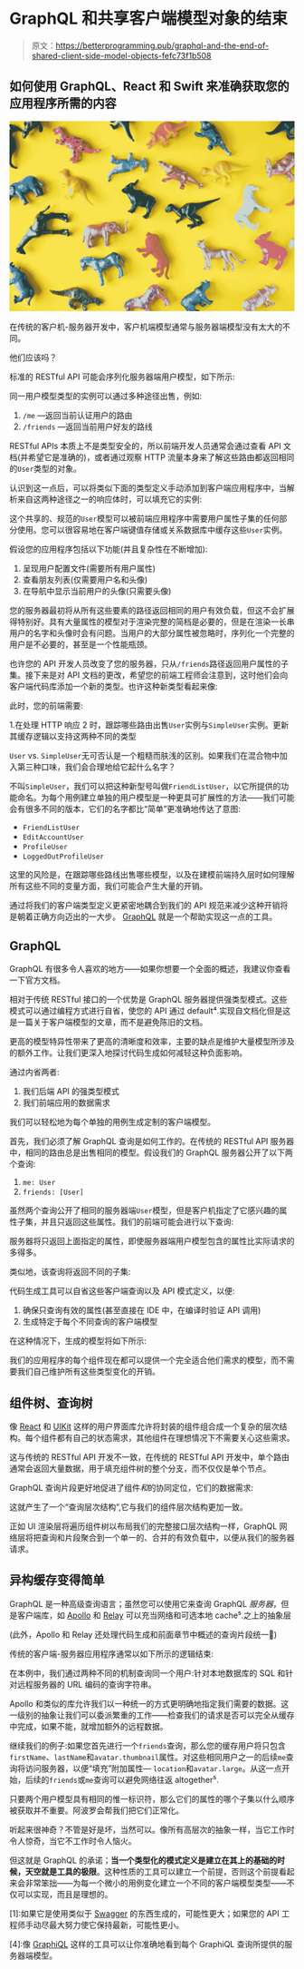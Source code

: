 # GraphQL 和共享客户端模型对象的结束

> 原文：<https://betterprogramming.pub/graphql-and-the-end-of-shared-client-side-model-objects-fefc73f1b508>

## 如何使用 GraphQL、React 和 Swift 来准确获取您的应用程序所需的内容

![](img/00568b713f9164c9d41244c4a7cc32ec.png)

在传统的客户机-服务器开发中，客户机端模型通常与服务器端模型没有太大的不同。

他们应该吗？

标准的 RESTful API 可能会序列化服务器端用户模型，如下所示:

同一用户模型类型的实例可以通过多种途径出售，例如:

1.  `/me` —返回当前认证用户的路由
2.  `/friends` —返回当前用户好友的路线

RESTful APIs 本质上不是类型安全的，所以前端开发人员通常会通过查看 API 文档(并希望它是准确的)，或者通过观察 HTTP 流量本身来了解这些路由都返回相同的`User`类型的对象。

认识到这一点后，可以将类似下面的类型定义手动添加到客户端应用程序中，当解析来自这两种途径之一的响应体时，可以填充它的实例:

这个共享的、规范的`User`模型可以被前端应用程序中需要用户属性子集的任何部分使用。您可以很容易地在客户端键值存储或关系数据库中缓存这些`User`实例。

假设您的应用程序包括以下功能(并且复杂性在不断增加):

1.  呈现用户配置文件(需要所有用户属性)
2.  查看朋友列表(仅需要用户名和头像)
3.  在导航中显示当前用户的头像(只需要头像)

您的服务器最初将从所有这些要素的路径返回相同的用户有效负载，但这不会扩展得特别好。具有大量属性的模型对于渲染完整的简档是必要的，但是在渲染一长串用户的名字和头像时会有问题。当用户的大部分属性被忽略时，序列化一个完整的用户是不必要的，甚至是一个性能瓶颈。

也许您的 API 开发人员改变了您的服务器，只从`/friends`路径返回用户属性的子集。接下来是对 API 文档的更改，希望您的前端工程师会注意到，这时他们会向客户端代码库添加一个新的类型。也许这种新类型看起来像:

此时，您的前端需要:

1.在处理 HTTP 响应
2 时，跟踪哪些路由出售`User`实例与`SimpleUser`实例。更新其缓存逻辑以支持这两种不同的类型

`User` vs. `SimpleUser`无可否认是一个粗糙而肤浅的区别。如果我们在混合物中加入第三种口味，我们会合理地给它起什么名字？

不叫`SimpleUser`，我们可以把这种新型号叫做`FriendListUser`，以它所提供的功能命名。为每个用例建立单独的用户模型是一种更具可扩展性的方法——我们可能会有很多不同的版本，它们的名字都比“简单”更准确地传达了意图:

*   `FriendListUser`
*   `EditAccountUser`
*   `ProfileUser`
*   `LoggedOutProfileUser`

这里的风险是，在跟踪哪些路线出售哪些模型，以及在建模前端持久层时如何理解所有这些不同的变量方面，我们可能会产生大量的开销。

通过将我们的客户端类型定义更紧密地耦合到我们的 API 规范来减少这种开销将是朝着正确方向迈出的一大步。 [GraphQL](https://graphql.org) 就是一个帮助实现这一点的工具。

## GraphQL

GraphQL 有很多令人喜欢的地方——如果你想要一个全面的概述，我建议你查看一下官方文档。

相对于传统 RESTful 接口的一个优势是 GraphQL 服务器提供强类型模式。这些模式可以通过编程方式进行自省，使您的 API 通过 default⁴.实现自文档化但是这是一篇关于客户端模型的文章，而不是避免陈旧的文档。

更高的模型特异性带来了更高的清晰度和效率，主要的缺点是维护大量模型所涉及的额外工作。让我们更深入地探讨代码生成如何减轻这种负面影响。

通过内省两者:

1.  我们后端 API 的强类型模式
2.  我们前端应用的数据需求

我们可以轻松地为每个单独的用例生成定制的客户端模型。

首先，我们必须了解 GraphQL 查询是如何工作的。在传统的 RESTful API 服务器中，相同的路由总是出售相同的模型。假设我们的 GraphQL 服务器公开了以下两个查询:

1.  `me: User`
2.  `friends: [User]`

虽然两个查询公开了相同的服务器端`User`模型，但是客户机指定了它感兴趣的属性子集，并且只返回这些属性。我们的前端可能会进行以下查询:

服务器将只返回上面指定的属性，即使服务器端用户模型包含的属性比实际请求的多得多。

类似地，该查询将返回不同的子集:

代码生成工具可以自省这些客户端查询以及 API 模式定义，以便:

1.  确保只查询有效的属性(甚至直接在 IDE 中，在编译时验证 API 调用)
2.  生成特定于每个不同查询的客户端模型

在这种情况下，生成的模型将如下所示:

我们的应用程序的每个组件现在都可以提供一个完全适合他们需求的模型，而不需要我们自己维护所有这些类型变化的开销。

## 组件树、查询树

像 [React](https://reactjs.org) 和 [UIKit](https://developer.apple.com/documentation/uikit) 这样的用户界面库允许将封装的组件组合成一个复杂的层次结构。每个组件都有自己的状态需求，其他组件在理想情况下不需要关心这些需求。

这与传统的 RESTful API 开发不一致，在传统的 RESTful API 开发中，单个路由通常会返回大量数据，用于填充组件树的整个分支，而不仅仅是单个节点。

GraphQL 查询片段更好地促进了组件*和*的协同定位，它们的数据需求:

这就产生了一个“查询层次结构”,它与我们的组件层次结构更加一致。

正如 UI 渲染层将遍历组件树以布局我们的完整接口层次结构一样，GraphQL 网络层将把查询和片段聚合到一个单一的、合并的有效负载中，以便从我们的服务器请求。

## 异构缓存变得简单

GraphQL 是一种高级查询语言；虽然您可以使用它来查询 GraphQL *服务器*，但是客户端库，如 [Apollo](https://www.apollographql.com) 和 [Relay](https://facebook.github.io/relay/) 可以充当网络和可选本地 cache⁵.之上的抽象层

(此外，Apollo 和 Relay 还处理代码生成和前面章节中概述的查询片段统一💫)

传统的客户端-服务器应用程序通常以如下所示的逻辑结束:

在本例中，我们通过两种不同的机制查询同一个用户:针对本地数据库的 SQL 和针对远程服务器的 URL 编码的查询字符串。

Apollo 和类似的库允许我们以一种统一的方式更明确地指定我们需要的数据。这一级别的抽象让我们可以委派繁重的工作——检查我们的请求是否可以完全从缓存中完成，如果不能，就增加额外的远程数据。

继续我们的例子:如果您首先进行一个`friends`查询，那么您的缓存用户将只包含`firstName`、`lastName`和`avatar.thumbnail`属性。对这些相同用户之一的后续`me`查询将访问服务器，以便“填充”附加属性— `location`和`avatar.large`。从这一点开始，后续的`friends`或`me`查询可以避免网络往返 altogether⁵.

只要两个用户模型具有相同的惟一标识符，那么它们的属性的哪个子集以什么顺序被获取并不重要。阿波罗会帮我们把它们正常化。

听起来很神奇？不管是好是坏，当然可以。像所有高层次的抽象一样，当它工作时令人惊奇，当它不工作时令人恼火。

但这就是 GraphQL 的承诺；**当一个类型化的模式定义是建立在其上的基础的时候，天空就是工具的极限**。这种性质的工具可以建立一个前提，否则这个前提看起来会非常笨拙——为每一个微小的用例变化建立一个不同的客户端模型类型——不仅可以实现，而且是理想的。

[1]:如果它是使用类似于 [Swagger](https://swagger.io) 的东西生成的，可能性更大；如果您的 API 工程师手动尽最大努力使它保持最新，可能性更小。

[2]:例如，想象一下一个脸书用户包含多少属性。

[3]:更不用说，不尊重你的用户的时间*和*蜂窝数据计划。

[4]:像 [GraphiQL](https://github.com/graphql/graphiql) 这样的工具可以让你准确地看到每个 GraphiQL 查询所提供的服务器端模型。

[5]:当然，这取决于您的缓存策略。